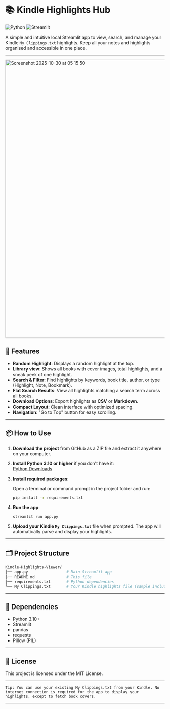# 📚 Kindle Highlights Hub

![Python](https://img.shields.io/badge/Python-3.10%2B-blue?logo=python)
![Streamlit](https://img.shields.io/badge/Streamlit-%3E%3D1.20-orange)

A simple and intuitive local Streamlit app to view, search, and manage your Kindle `My Clippings.txt` highlights. Keep all your notes and highlights organised and accessible in one place.

---
<img width="1253" height="877" alt="Screenshot 2025-10-30 at 05 15 50" src="https://github.com/user-attachments/assets/19a3ab73-d42f-41a7-8dae-5a33f10e5bdb" />


## 🚀 Features

- **Random Highlight**: Displays a random highlight at the top.  
- **Library view**: Shows all books with cover images, total highlights, and a sneak peek of one highlight.  
- **Search & Filter**: Find highlights by keywords, book title, author, or type (Highlight, Note, Bookmark).  
- **Flat Search Results**: View all highlights matching a search term across all books.  
- **Download Options**: Export highlights as **CSV** or **Markdown**.  
- **Compact Layout**: Clean interface with optimized spacing.  
- **Navigation**: "Go to Top" button for easy scrolling.

---

## 📦 How to Use

1. **Download the project** from GitHub as a ZIP file and extract it anywhere on your computer.

2. **Install Python 3.10 or higher** if you don't have it:  
   [Python Downloads](https://www.python.org/downloads/)

3. **Install required packages**:

   Open a terminal or command prompt in the project folder and run:

   ```bash
   pip install -r requirements.txt
   ```
4. **Run the app**:
   
   ```bash
   streamlit run app.py
   ```

5. **Upload your Kindle `My Clippings.txt`** file when prompted. The app will automatically parse and display your highlights.

---

## 🗂 Project Structure


```bash
Kindle-Highlights-Viewer/
├── app.py                 # Main Streamlit app
├── README.md              # This file
├── requirements.txt       # Python dependencies
└── My Clippings.txt       # Your Kindle highlights file (sample included in repo)
```
---

## 🔧 Dependencies

* Python 3.10+
* Streamlit
* pandas
* requests
* Pillow (PIL)

---

## 📄 License

This project is licensed under the MIT License.

---

`Tip: You can use your existing My Clippings.txt from your Kindle. No internet connection is required for the app to display your highlights, except to fetch book covers.`

---



























